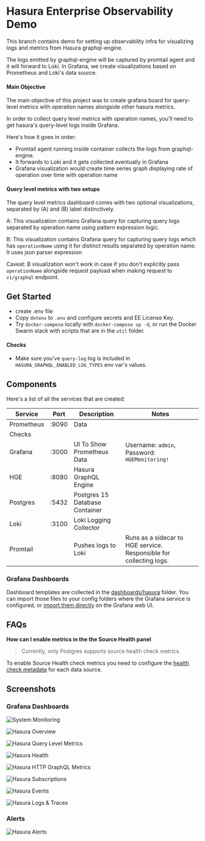 # Hasura Enterprise Observability Demo

This branch contains demo for setting up observability infra for visualizing logs and metrics from Hasura graphql-engine.

The logs emitted by graphql-engine will be captured by promtail agent and it will forward to Loki. In Grafana, we create visualizations based on Prometheus and Loki's data source.


#### Main Objective

The main objective of this project was to create grafana board for query-level metrics with operation names alongside other hasura metrics.

In order to collect query level metrics with operation names, you'll need to get hasura's query-level logs inside Grafana.

Here's how it goes in order:

- Promtail agent running inside container collects the logs from graphql-engine.
- It forwards to Loki and it gets collected eventually in Grafana
- Grafana visualization would create time series graph displaying rate of operation over time with operation name

#### Query level metrics with two setups

The query level metrics dashboard comes with two optional visualizations, separated by (A) and (B) label distinctively.

A: This visualization contains Grafana query for capturing query logs separated by operation name using pattern expression logic. 

B: This visualization contains Grafana query for capturing query logs which has `operationName` using it for distinct results separated by operation name. It uses json parser expression 

Caveat: B visualization won't work in case if you don't explicitly pass `operationName` alongside request payload when making request to `v1/graphql` endpoint.

## Get Started

- create .env file
- Copy `dotenv` to `.env` and configure secrets and EE License Key.
- Try `docker-compose` locally with `docker-compose up -d`, or run the Docker Swarm stack with scripts that are in the `util` folder.

#### Checks
- Make sure you've `query-log` log is included in `HASURA_GRAPHQL_ENABLED_LOG_TYPES` env var's values.

## Components

Here's a list of all the services that are created:


| Service       | Port  | Description                    | Notes                                                              |
| ------------- | :---: | ------------------------------ | -------------------------------------------------------------------|
| Prometheus    | :9090 | Data                           |                                                                    |
| Checks        |       |                                |                                                                    |
| Grafana       | :3000 | UI To Show Prometheus Data     | Username: `admin`, Password: `HGEMonitoring!`                      |
| HGE           | :8080 | Hasura GraphQL Engine          |                                                                    |
| Postgres      | :5432 | Postgres 15 Database Container |                                                                    |
| Loki          | :3100 | Loki Logging Collector         |                                                                    |
| Promtail      |       | Pushes logs to Loki            | Runs as a sidecar to HGE service. Responsible for collecting logs. |


### Grafana Dashboards

Dashboard templates are collected in the [dashboards/hasura](grafana/dashboards/hasura) folder. You can import those files to your config folders where the Grafana service is configured, or [import them directly](https://grafana.com/docs/grafana/latest/dashboards/manage-dashboards/#import-a-dashboard) on the Grafana web UI.

## FAQs

**How can I enable metrics in the the Source Health panel**

> Currently, only Postgres supports source health check metrics.

To enable Source Health check metrics you need to configure the [health check metadata](https://hasura.io/docs/latest/deployment/health-checks/source-health-check/#configuring-source-health-check) for each data source.

## Screenshots

### Grafana Dashboards

![System Monitoring](assets/images/dashboard-system-monitoring.png)

![Hasura Overview](assets/images/dashboard-hasura-overview.png)

![Hasura Query Level Metrics](assets/images/dashboard-hasura-query-level-metrics.png)

![Hasura Health](assets/images/dashboard-hasura-health.png)

![Hasura HTTP GraphQL Metrics](assets/images/dashboard-hasura-http-graphql.png)

![Hasura Subscriptions](assets/images/dashboard-hasura-subscription.png)

![Hasura Events](assets/images/dashboard-hasura-events.png)

![Hasura Logs & Traces](assets/images/dashboard-hasura-logs-traces.png)

### Alerts

![Hasura Alerts](assets/images/hasura-alerts.jpg)

